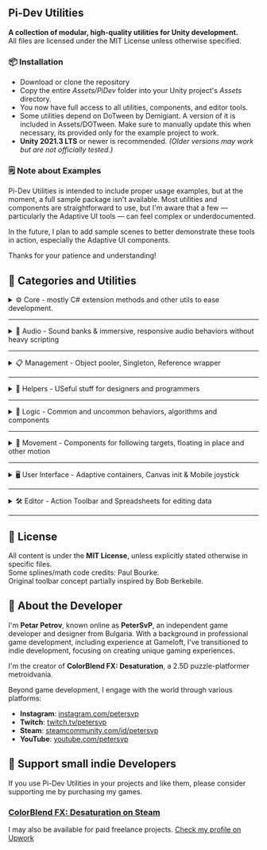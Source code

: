 ## Pi-Dev Utilities

**A collection of modular, high-quality utilities for Unity development.**\
All files are licensed under the MIT License unless otherwise specified.

### 📦 Installation

- Download or clone the repository
- Copy the entire *Assets/PiDev* folder into your Unity project's *Assets* directory.
- You now have full access to all utilities, components, and editor tools.
- Some utilities depend on DoTween by Demigiant. A version of it is included in Assets/DOTween. Make sure to manually update this when necessary, its provided only for the example project to work.
- **Unity 2021.3 LTS** or newer is recommended. *(Older versions may work but are not officially tested.)*

### 🗒️ Note about Examples

Pi-Dev Utilities is intended to include proper usage examples, but at the moment, a full sample package isn't available. Most utilities and components are straightforward to use, but I'm aware that a few — particularly the Adaptive UI tools — can feel complex or underdocumented.

In the future, I plan to add sample scenes to better demonstrate these tools in action, especially the Adaptive UI components.  

Thanks for your patience and understanding!


## 📁 Categories and Utilities
<details>
<summary>⚙️ Core - mostly C# extension methods and other utils to ease development.
</summary>

- **[CollectionUtils.cs](Assets/PiDev/Utilities/Core/CollectionUtils.cs)**  
  Extension methods for safer and more convenient list, array, and collection operations.
  ```cs
    array.GetOrDefault(index, defaultValue);
    list.GetOrDefault(index, defaultValue);
    dictionary.GetOrDefault(key, fallbackValue);
    dictionary.GetOrNull(key);
    weightedList.GetByWeight(); // ICollection<Utils.Weighted<T>>
  ```

- **[FindUtils.cs](Assets/PiDev/Utilities/Core/FindUtils.cs)**  
  Fast searching utilities for finding nearest objects, random objects, or tagged objects.
  ```cs
    transform.FindGrandChild("ChildName");
    Utils.GetClosestPoint(origin, listOfPoints);
    Utils.GetClosestNumber(originValue, floatValues);
    Utils.GetClosestObject(origin, objects); // GameObjects or Transforms
    Utils.GetClosestObjectWithTag(origin, "Enemy");
    Utils.GetAllComponents<UnityEngine.UI.Image>();
    Utils.GetClosestObjectWithComponent<MyComponent>(origin);
    Utils.GetClosestComponent<MyComponent>(origin);
    Utils.GetClosestComponent(origin, allowedList);
    Utils.GetClosestObjectImplementingInterface<IMyInterface>(origin, 10f, excludeList);
  ```

- **[ImporterUtils.cs](Assets/PiDev/Utilities/Core/ImporterUtils.cs)**  
  Scripts for reimporting assets and automatically applying settings like UI Sprite import mode.
  ```cs
    ImporterUtils.ImportAsUITexture("Assets/Path/To/Texture.png");
  ```

- **[MathUtils.cs](Assets/PiDev/Utilities/Core/MathUtils.cs)**  
  A collection of mathematical utilities and vector extensions for common Unity tasks.
  Includes remapping, damping, snapping, rounding, component-wise vector operations,
  circular lerp, angle snapping, and coordinate conversion helpers.
  
  Most of these are extension methods to basic primitives and Unity types. 
  ```cs
    value.RemapRanges(oldMin, oldMax, newMin, newMax);
    pos = pos.Damp(target, smoothing, deltaTime);
    angle = Utils.clerp(startAngle, endAngle, t);
    vec = vec.RoundMemberwise(); // Also: FloorMemberwise(), CeilMemberwise(), AbsMemberwise()
    float snapped = value.Snap(0.5f); // or angle = SnapAngleDeg(angle, 45f);
    v3 = v2.xy0(); v2 = v3.xz(); max = vec3.Max3();
  ```

- **[MiscUtils.cs](Assets/PiDev/Utilities/Core/MiscUtils.cs)**  
  Miscellaneous helpers including layer checking, hashing & others.
  ```cs
    var mc = gameObject.GetOrAddComponent<MyComponent>();
    gameObject.SetLayerRecursively(targetLayer);
    if (layer.IsInLayerMask(mask)) { ... }
    if (string.ContainsAny("check", "a", "b", "c")) { ... }
    myList.Each(item => Debug.Log(item));
  ```

- **[RandomUtils.cs](Assets/PiDev/Utilities/Core/RandomUtils.cs)**  
  Random selection helpers for arrays, lists, and weighted random picks.
  ```cs
    var item = Utils.Choose("A", "B", "C");
    var fromList = myList.GetRandomElement();
    var weighted = items.GetRandomElementByWeight(i => i.weight);
    float value = rangeVector2.RandomRange(); // rangeVector2 = new Vector2(min, max)
  ```
  
- **[ReflectionUtils.cs](Assets/PiDev/Utilities/Core/ReflectionUtils.cs)**  
  Access and manipulate private or public fields using reflection.
  ```cs
    ReflectionUtils.SetFieldValue(target, "fieldName", newValue);
    var value = ReflectionUtils.GetFieldValue(target, "fieldName");
    ReflectionUtils.CopyPublicMembers(sourceComponent, targetComponent);
  ```  
  
- **[SplineUtils.cs](Assets/PiDev/Utilities/Core/SplineUtils.cs)**  
  Generate and evaluate Catmull-Rom splines for smooth path interpolation.
  ```cs
    var points = PathSplineCatmullRom(controlPoints, loop, useLengths, resolution: 10)
  ``` 

- **[TimeUtils.cs](Assets/PiDev/Utilities/Core/TimeUtils.cs)**  
  Unix timestamp conversions for DateTime.
  ```cs
    long seconds = myDateTime.ToUnixTimeSeconds();
    long millis = myDateTime.ToUnixTimeMS();
  ```
  
- **[TransformUtils.cs](Assets/PiDev/Utilities/Core/TransformUtils.cs)**  
  Useful extension methods for manipulating Transforms.
  ```cs
    Rect screenRect = Utils.RectTransformToScreenSpace(myRectTransform);
  ```
  
- **[UnicodeUtils.cs](Assets/PiDev/Utilities/Core/UnicodeUtils.cs)**  
  Utilities for working with Unicode text, especially "fancy" or stylized mathematical characters.
  Provides normalization to ASCII, identification of stylized letters, and surrogate pair handling.
  Useful for cleaning up user input, chat systems, or data normalization in multilingual contexts.
  ```cs
    string clean = someString.NormalizeLeetText();
    bool isFancy = Utils.IsMathematicalLetter(codePoint);
    char ascii = Utils.ConvertToAsciiEquivalent(codePoint);
  ```
  
- **[Interfaces.cs](Assets/PiDev/Utilities/Core/Interfaces.cs)**  
  Core interfaces for standardizing common behaviors across utilities.

</details>

---

<details>
<summary>🎵 Audio - Sound banks & immersive, responsive audio behaviors without heavy scripting</summary>

- **[SoundBankSet.cs](Assets/PiDev/Utilities/Audio/SoundBankSet.cs)**  
  Configurable sound bank utility for playing random spatial and 2D audio clips 
  with randomized pitch and playback logic.
  Supports single-play and looping sounds with spatial blend, falloff settings, 
  and optional clip shuffling.
  Ideal for sound effects, ambient audio systems, or dynamic audio behavior in Unity.
  ```cs
    [SerializeField] SoundBankSet soundBank;
    soundBank.Play(position);
    soundBank.Play2D();
    soundBank.PlayLooping(position);
    soundBank.PlayLooping(followTransform);
  ```

- **[SoundBankSetHolder.cs](Assets/PiDev/Utilities/Audio/SoundBankSetHolder.cs)**  
  Component wrapper for easy use of a `SoundBankSet` with auto-play and filtering options.
  Supports optional low-pass filtering and radius visualization for editor debugging.
  Can delay playback on start and control sound lifecycle via Play/Stop.
  
  Attach to a GameObject, assign all clips and settings, and call Play() or enable PlayOnStart.
  Use 'useLowPassFilter' to add AudioLowPassFilter with custom frequency.

- **[VelocityBasedAudioSource.cs](Assets/PiDev/Utilities/Audio/VelocityBasedAudioSource.cs)**  
  Dynamically plays friction and impact sounds based on velocity using customizable curves and SoundBankSets.
  Supports Rigidbody, Transform, or custom velocity providers for friction calculation.
  
  Attach to an object with Rigidbody or implement `IVelocityAudioSourceFrictionProvider`.
  Assign `frictionSound` and `impactSound` along with velocity-based curves.
</details>

---

<details>
<summary>📋 Management - Object pooler, Singleton<T>, Reference wrapper</summary>
 
- **[ObjectPooler.cs](Assets/PiDev/Utilities/Management/ObjectPooler.cs)**  
  Yet another lightweight object pool for reusing objects efficiently.
  This one is not Unity-specific and allows full customization.
  ```cs
    var pool = new ObjectPooler<MyType>();
    pool.funcGenerate = () => new MyType();
    pool.Stock(10);
    var item = pool.Buy();
    pool.Recycle(item);
  ```
    
- **[ReferenceWrapper.cs](Assets/PiDev/Utilities/Management/ReferenceWrapper.cs)**  
  Reference wrapper to value type, `Ref<T>` allows structs to behave like references.
  ```cs
    var myRef = new Ref<int>(5);
    int value = myRef; // Implicitly converts to int
    myRef.Value = 10;
  ```

- **[Singleton.cs](Assets/PiDev/Utilities/Management/Singleton.cs)**  
  Yet another basic MonoBehaviour singleton implementation with duplicate protection.
  ```cs
    public class MyManager : Singleton<MyManager> { ... }
  ```
  Access the singleton with `MyManager.instance`.

- **[ObjectReferences.cs](Assets/PiDev/Utilities/Management/ObjectReferences.cs)**  
  Keep strong references to assets to prevent stripping during builds.

- **[Honeypot.cs](Assets/PiDev/Utilities/Management/Honeypot.cs)**  
  Rudimentary security trick to catch people who mess with cheating engines and tools.
  Don't treat this as a true security solution.
  ```cs
    var honeypot = new Honeypot<int>(initialValue, () => Debug.Log("Tampering detected!"));
    honeypot.SetValue(newValue);
    var currentValue = honeypot.GetValue();
    honeypot.CheckForTampering();
    honeypot.Dispose();
  ```

</details>

---

<details>
<summary>🧩 Helpers - USeful stuff for designers and programmers</summary>

- **[CommentComponent.cs](Assets/PiDev/Utilities/Helpers/CommentComponent.cs)**  
  A simple component for attaching notes or comments to GameObjects in the Unity Inspector.  
  Useful for leaving reminders or design-time annotations in scenes/prefabs.
  
- **[ActionButtons.cs](Assets/PiDev/Utilities/Helpers/ActionButtons.cs)**  
  Quickly create dynamic buttons in the inspector bound to Actions.
  ```cs
	[Header("Content tools")]
	public ActionButtons actions = new ActionButtons("",
	   new("Generate Board", () => GenerateChessboard()),
	   new("Capture pieces", CapturePreviews),
	   new("Export AssetBundle",  () => Debug.Log("TODO!"))
	);
  ```
  
- **[NaNFieldProperty.cs](Assets/PiDev/Utilities/Helpers/NaNFieldProperty.cs)**  
  Inspector attribute to easily set float fields to NaN (Not a Number).
  ```cs
    [NaNField] public float optionalValue;
  ```
  Press the *NaN* button next to the field in the Inspector to set it to `float.NaN`.
</details>

---

<details>
<summary>🧠 Logic - Common and uncommon behaviors, algorithms and components</summary>

- **[AStarPathfinder.cs](Assets/PiDev/Utilities/Logic/AStarPathfinder.cs)**  
  A\* pathfinding for 2D grid maps, customizable walkability.
  ```cs
    var grid = new int[width, height]; // Your grid representation
    var path = AStarPathfinder.FindPath(grid, start, goal, isWalkable);
    var simplified = AStarPathfinder.SimplifyPath(path);
  ```
- **[CountdownTimer.cs](Assets/PiDev/Utilities/Logic/CountdownTimer.cs)**  
  Simple countdown timer component with second-based events.
  ```cs
    timer.onSecondPassed.AddListener(sec => Debug.Log($"Seconds left: {sec}"));
    timer.onTimedOut.AddListener(() => Debug.Log("Timer finished"));
    timer.Start(seconds);
  ```
  You also must call `timer.Update()` in your Update() method.
  
- **[DelayedDestroy.cs](Assets/PiDev/Utilities/Logic/DelayedDestroy.cs)**  
  Destroy a GameObject after a specified delay automatically. \
  Attach to a GameObject and set the delay in the inspector or via script.
  
- **[MeshParticleEmitter.cs](Assets/PiDev/Utilities/Logic/MeshParticleEmitter.cs)**  
  Emits particles from mesh and skinned mesh vertex positions using a given ParticleSystem.
  Supports dynamic velocity calculation based on mesh vertex distance and optional mesh exclusion.
  Useful for effects like mesh-based bursts, trails, or vertex-driven particle systems.
  ```cs
    MeshParticleEmitter.EmitFromMeshes(particleSystem, transform);
    MeshParticleEmitter.EmitFromMeshVertices(particleSystem, transform, velocityMultiplier, ignoreList);
  ```
  
- **[PointDistributor.cs](Assets/PiDev/Utilities/Logic/PointDistributor.cs)**  
  Distributes a configurable number of points in 3D space based on selected shape: Line, Circle, or Path.
  Supports centering, custom overrides, and integration with external path providers like DoTweenPath.
  Also supports override sets for exact point configurations and Catmull-Rom interpolation for path shape.
  ```cs
    var points = pointDistributor.GetPoints(count);
  ```
  
- **[ValueInterpolator.cs](Assets/PiDev/Utilities/Logic/ValueInterpolator.cs)**  
  Generic value interpolator for smoothly transitioning between values using linear or lerped modes.
  Accepts custom interpolation functions for full type flexibility (float, Vector types, Quaternion, etc.).
  ```cs
    var interp = ValueInterpolator.Float(0, 10);
    interp.targetValue = 20;
    interp.Update(Time.deltaTime); // you must call this when recalculation is needed
    Debug.Log(interp.currentValue);
  ```
  Use the `Update()` method manually each frame, passing `deltaTime` to progress the interpolation.
  Supports different speeds for increasing vs. decreasing values via optional `negativeSpeed` logic.

</details>

---
<details>
<summary>🏃 Movement - Components for following targets, floating in place and other motion</summary>

- **[FollowTarget.cs](Assets/PiDev/Utilities/Movement/FollowTarget.cs)**  
  Simple follow target script with Transform / Rigidbody movement modes.

- **[OrientWithTarget.cs](Assets/PiDev/Utilities/Movement/OrientWithTarget.cs)**  
  Continuously orient towards another transform.

- **[FollowMultiTargets.cs](Assets/PiDev/Utilities/Movement/FollowMultiTargets.cs)**  
  Follows the average position and orientation of multiple target transforms.
  Supports optional axis snapping to align the resulting rotation with a reference transform.
  Useful for group tracking, midpoints, or collective indicators.

  Add transforms to `targets` and assign a reference to `objectRoot` for axis snapping.\
  Adjust `axisSnapStrength` to control how strongly to align with the reference up direction.

- **[FloatingObjectLocalSpaceMovement.cs](Assets/PiDev/Utilities/Movement/FloatingObjectLocalSpaceMovement.cs)**  
  Adds oscillating movement and rotation in local space for floating effects.
  Can optionally sync with FollowTarget and OrientWithTarget components for dynamic references.
  Resets transform on disable to ensure consistent behavior when re-enabled.

  Attach to a GameObject with `FollowTarget` or `OrientWithTarget` if needed.\
  Configure movement, frequency, and rotation axis in the inspector. 
  
- **[FloatingObjectMovement.cs](Assets/PiDev/Utilities/Movement/FloatingObjectMovement.cs)**  
  Smoothly floats an object around its target using randomized paths.
  
  Attach to a GameObject and configure radius, interval, and damping.\
  Optionally assign a FollowTarget to float relative to another transform.
  
</details>

---

<details>
<summary>🖥️ User Interface - Adaptive containers, Canvas init & Mobile joystick</summary>

The UI module have some powerful yet very niche components for dynamic layout control.

- **[RaycastTarget.cs](Assets/PiDev/Utilities/UI/RaycastTarget.cs)**  
  Invisible UI element to intercept or block raycasts without visuals.
  
- **[AdaptiveDPIScale.cs](Assets/PiDev/Utilities/UI/AdaptiveDPIScale.cs)**  
  Adjusts UI scale based on screen DPI for better readability.
  
- **[AdaptiveGridLayout.cs](Assets/PiDev/Utilities/UI/AdaptiveGridLayout.cs)**  
  Grid layout that adapts column and row count to screen aspect ratio.
  
- **[AdaptiveLayoutGroup.cs](Assets/PiDev/Utilities/UI/AdaptiveLayoutGroup.cs)**  
  Switch between vertical and horizontal layout groups dynamically.
  
- **[AdaptiveLayoutMode.cs](Assets/PiDev/Utilities/UI/AdaptiveLayoutMode.cs)**  
  Fully switch active UI containers based on screen aspect or device.
  
- **[AspectRatioPreferredSizeScaler.cs](Assets/PiDev/Utilities/UI/AspectRatioPreferredSizeScaler.cs)**  
  Dynamically scales a layout element based on preferred aspect ratio.
  
- **[CanvasInitialize.cs](Assets/PiDev/Utilities/UI/CanvasInitialize.cs)**  
  Automatic Canvas configuration for touch-only devices or specific setups.
  This component was created to help me overcome the nonsense where canvases stay at (0,0) during edit time. With this you can make a world space canvas attached to editing camera, but still get overlay UI during runtime.
  
- **[ImagePreferredSizeScaler.cs](Assets/PiDev/Utilities/UI/ImagePreferredSizeScaler.cs)**  
  Auto-scale Image preferred size while preserving aspect ratio.
  
- **[MobileUIJoystick.cs](Assets/PiDev/Utilities/UI/MobileUIJoystick.cs)**  
  Mobile-friendly on-screen joystick with flexible snapping behavior.

</details>

---

<details>
<summary>🛠️ Editor - Action Toolbar and Spreadsheets for editing data</summary>

- **[QuickActionToolbars.cs](Assets/PiDev/Utilities/Editor/QuickActionToolbar/QuickActionToolbars.cs)**  
   Allows adding custom action buttons to the left and right of Unity's Play, Pause, and Step buttons.
   Useful for quickly accessing common tools, shortcuts, or scene actions directly from the main editor toolbar. 
   
   Customize the toolbar by editing this script to define your own commands.

    
- **[CollectionTable.cs](Assets/PiDev/Utilities/Editor/TableView/CollectionTable.cs)**  
  Editor window base class for managing serialized collections via a table.
  
  Inherit from `CollectionTable<T>` and call `SetData(targetObject, "propertyPath")` to bind a serialized array.\
  Use `GetWindow<YourDerivedCollectionTableThing>()` to create and display the window.

- **[ScriptableObjectTable.cs](Assets/PiDev/Utilities/Editor/TableView/ScriptableObjectTable.cs)**  
  Editor window base class for managing ScriptableObject assets in a table view.
  
  Inherit from `ScriptableObjectTable<T>` then `GetWindow<YourDerivedTable>()` to open the window.
  
- **[TableView.cs](Assets/PiDev/Utilities/Editor/TableView/TableView.cs)**  
  A generic, reorderable and sortable Unity Editor table component with customizable columns.
  Supports custom drawing per column, sortable column modes, drag-and-drop row reordering, and selection tracking.
  
  Designed to be used by editor tools and inspectors for lists and serialized data displays.
  
  ```cs
   var table = new TableView<MyDataType>();
   table.AddColumn("Name", 100, (rect, item) => GUI.Label(rect, item.name));
   /* inside OnGUI */ table.Render(myItemsArray);
  ```
  Check `ScriptableObjectTable` and `CollectionTable` for working example.

</details>

---

## 📄 License

All content is under the **MIT License**, unless explicitly stated otherwise in specific files.  
Some splines/math code credits: Paul Bourke.  
Original toolbar concept partially inspired by Bob Berkebile.


## 👤 About the Developer

I'm **Petar Petrov**, known online as **PeterSvP**, an independent game developer and designer from Bulgaria. With a background in professional game development, including experience at Gameloft, I've transitioned to indie development, focusing on creating unique gaming experiences. 

I'm the creator of **ColorBlend FX: Desaturation**, a 2.5D puzzle-platformer metroidvania. 

Beyond game development, I engage with the world through various platforms:

- **Instagram**: [instagram.com/petersvp](https://www.instagram.com/petersvp/)
- **Twitch**: [twitch.tv/petersvp](https://www.twitch.tv/petersvp)
- **Steam**: [steamcommunity.com/id/petersvp](https://steamcommunity.com/id/petersvp/)
- **YouTube**: [youtube.com/petersvp](https://youtube.com/petersvp)

## 🚀 Support small indie Developers
If you use Pi-Dev Utilities in your projects and like them, please consider supporting me by purchasing my games. 
### [**ColorBlend FX: Desaturation** on Steam](https://store.steampowered.com/app/670510/ColorBlend_FX_Desaturation/)

I may also be available for paid freelance projects. 
[Check my profile on Upwork](https://www.upwork.com/freelancers/~01d5d33363951c052c)
